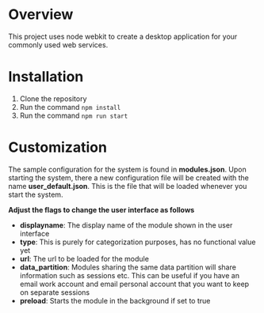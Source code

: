 # Overview
This project uses node webkit to create a desktop application for your commonly used web services.

# Installation
1. Clone the repository
2. Run the command ``` npm install ```
3. Run the command ```npm run start```

# Customization
The sample configuration for the system is found in **modules.json**. Upon starting the system, there a new configuration file will be created with the name **user_default.json**. This is the file that will be loaded whenever you start the system.

**Adjust the flags to change the user interface as follows**
- **displayname**: The display name of the module shown in the user interface
- **type**: This is purely for categorization purposes, has no functional value yet
- **url**: The url to be loaded for the module
- **data_partition**: Modules sharing the same data partition will share information such as sessions etc. This can be useful if you have an email work account and email personal account that you want to keep on separate sessions
- **preload**: Starts the module in the background if set to true